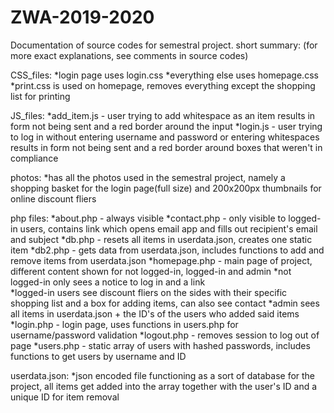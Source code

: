 # ZWA-2019-2020
Documentation of source codes for semestral project.
short summary:
(for more exact explanations, see comments in source codes)

CSS_files:
  *login page uses login.css
  *everything else uses homepage.css
  *print.css is used on homepage, removes everything except the shopping list for printing
  
JS_files:
  *add_item.js - user trying to add whitespace as an item results in form not being sent and a red border around the input
  *login.js - user trying to log in without entering username and password or entering whitespaces results in form not being sent and a    red border around boxes that weren't in compliance
  
photos:
  *has all the photos used in the semestral project, namely a shopping basket for the login page(full size) and 200x200px thumbnails for     online discount fliers
  
php files:
  *about.php - always visible
  *contact.php - only visible to logged-in users, contains link which opens email app and fills out recipient's email and subject
  *db.php - resets all items in userdata.json, creates one static item
  *db2.php - gets data from userdata.json, includes functions to add and remove items from userdata.json
  *homepage.php - main page of project, different content shown for not logged-in, logged-in and admin
    *not logged-in only sees a notice to log in and a link     
    *logged-in users see discount fliers on the sides with their specific shopping list and a box for adding items, can also see contact
    *admin sees all items in userdata.json + the ID's of the users who added said items
  *login.php - login page, uses functions in users.php for username/password validation
  *logout.php - removes session to log out of page
  *users.php - static array of users with hashed passwords, includes functions to get users by username and ID
  
userdata.json:
  *json encoded file functioning as a sort of database for the project, all items get added into the array together with the user's ID and   a unique ID for item removal
